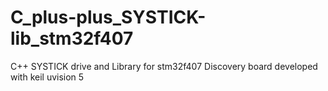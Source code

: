 # C_plus-plus_SYSTICK-lib_stm32f407
C++ SYSTICK drive and Library  for stm32f407 Discovery board developed with keil uvision 5
